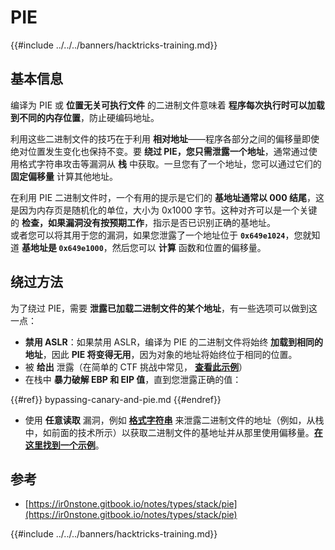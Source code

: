 # PIE

{{#include ../../../banners/hacktricks-training.md}}

## 基本信息

编译为 PIE 或 **位置无关可执行文件** 的二进制文件意味着 **程序每次执行时可以加载到不同的内存位置**，防止硬编码地址。

利用这些二进制文件的技巧在于利用 **相对地址**——程序各部分之间的偏移量即使绝对位置发生变化也保持不变。要 **绕过 PIE，您只需泄露一个地址**，通常通过使用格式字符串攻击等漏洞从 **栈** 中获取。一旦您有了一个地址，您可以通过它们的 **固定偏移量** 计算其他地址。

在利用 PIE 二进制文件时，一个有用的提示是它们的 **基地址通常以 000 结尾**，这是因为内存页是随机化的单位，大小为 0x1000 字节。这种对齐可以是一个关键的 **检查，如果漏洞没有按预期工作**，指示是否已识别正确的基地址。\
或者您可以将其用于您的漏洞，如果您泄露了一个地址位于 **`0x649e1024`**，您就知道 **基地址是 `0x649e1000`**，然后您可以 **计算** 函数和位置的偏移量。

## 绕过方法

为了绕过 PIE，需要 **泄露已加载二进制文件的某个地址**，有一些选项可以做到这一点：

- **禁用 ASLR**：如果禁用 ASLR，编译为 PIE 的二进制文件将始终 **加载到相同的地址**，因此 **PIE 将变得无用**，因为对象的地址将始终位于相同的位置。
- 被 **给出** 泄露（在简单的 CTF 挑战中常见， [**查看此示例**](https://ir0nstone.gitbook.io/notes/types/stack/pie/pie-exploit)）
- 在栈中 **暴力破解 EBP 和 EIP 值**，直到您泄露正确的值：

{{#ref}}
bypassing-canary-and-pie.md
{{#endref}}

- 使用 **任意读取** 漏洞，例如 [**格式字符串**](../../format-strings/) 来泄露二进制文件的地址（例如，从栈中，如前面的技术所示）以获取二进制文件的基地址并从那里使用偏移量。[**在这里找到一个示例**](https://ir0nstone.gitbook.io/notes/types/stack/pie/pie-bypass)。

## 参考

- [https://ir0nstone.gitbook.io/notes/types/stack/pie](https://ir0nstone.gitbook.io/notes/types/stack/pie)

{{#include ../../../banners/hacktricks-training.md}}
